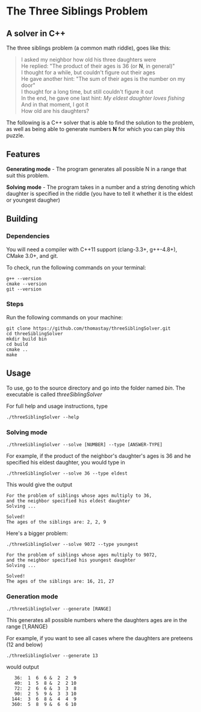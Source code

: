 # The Three Siblings Problem
## A solver in C++

The three siblings problem (a common math riddle), goes like this:
> I asked my neighbor how old his three daughters were  
> He replied: "The product of their ages is 36 (or **N**, in general)"  
> I thought for a while, but couldn't figure out their ages  
> He gave another hint: "The sum of their ages is the number on my door"  
> I thought for a long time, but still couldn't figure it out  
> In the end, he gave one last hint: *My eldest daughter loves fishing*  
> And in that moment, I got it  
> How old are his daughters?  

The following is a C++ solver that is able to find the solution to the problem, as well as being able to generate numbers **N** for which you can play this puzzle.

## Features
**Generating mode** - The program generates all possible N in a range that suit this problem.

**Solving mode** - The program takes in a number and a string denoting which daughter is specified in the riddle (you have to tell it whether it is the eldest or youngest daugher)

## Building

### Dependencies
You will need a compiler with C++11 support (clang-3.3+, g++-4.8+), CMake 3.0+, and git.

To check, run the following commands on your terminal:
```
g++ --version
cmake --version
git --version
```

### Steps
Run the following commands on your machine:
```
git clone https://github.com/thomastay/threeSiblingSolver.git
cd threeSiblingSolver
mkdir build bin
cd build
cmake ..
make
```

## Usage
To use, go to the source directory and go into the folder named *bin*. The executable is called *threeSiblingSolver*

For full help and usage instructions, type
```
./threeSiblingSolver --help
```

### Solving mode
```
./threeSiblingSolver --solve [NUMBER] --type [ANSWER-TYPE]
```

For example, if the product of the neighbor's daughter's ages is 36 and he specified his eldest daughter, you would type in

```
./threeSiblingSolver --solve 36 --type eldest
```

This would give the output
```
For the problem of siblings whose ages multiply to 36,
and the neighbor specified his eldest daughter
Solving ...

Solved!
The ages of the siblings are: 2, 2, 9
```

Here's a bigger problem:
```
./threeSiblingSolver --solve 9072 --type youngest

For the problem of siblings whose ages multiply to 9072,
and the neighbor specified his youngest daughter
Solving ...

Solved!
The ages of the siblings are: 16, 21, 27
```

### Generation mode
```
./threeSiblingSolver --generate [RANGE]
```

This generates all possible numbers where the daughters ages are in the range [1,RANGE)

For example, if you want to see all cases where the daughters are preteens (12 and below)


```
./threeSiblingSolver --generate 13
```

would output

```
   36:  1  6  6 &  2  2  9
   40:  1  5  8 &  2  2 10
   72:  2  6  6 &  3  3  8
   90:  2  5  9 &  3  3 10
  144:  3  6  8 &  4  4  9
  360:  5  8  9 &  6  6 10
```
